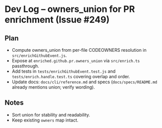 # Dev Log – owners_union for PR enrichment (Issue #249)

## Plan
- Compute owners_union from per-file CODEOWNERS resolution in `src/enrichGithubEvent.js`.
- Expose at `enriched.github.pr.owners_union` via `src/enrich.ts` passthrough.
- Add tests in `tests/enrichGithubEvent.test.js` and `tests/enrich.handle.test.ts` covering overlap and order.
- Update docs: `docs/cli/reference.md` and specs (`docs/specs/README.md` already mentions union; verify wording).

## Notes
- Sort union for stability and readability.
- Keep existing `owners` map intact.
